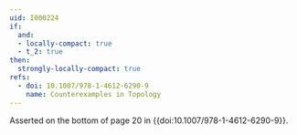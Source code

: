 ```yaml
---
uid: I000224
if:
  and:
  - locally-compact: true
  - t_2: true
then:
  strongly-locally-compact: true
refs:
  - doi: 10.1007/978-1-4612-6290-9
    name: Counterexamples in Topology
---
```

Asserted on the bottom of page 20 in {{doi:10.1007/978-1-4612-6290-9}}.
